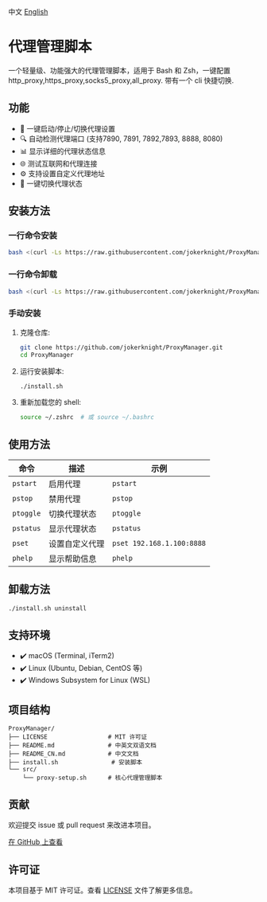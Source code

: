 中文 [English](README.md)
# 代理管理脚本

一个轻量级、功能强大的代理管理脚本，适用于 Bash 和 Zsh，一键配置 http_proxy,https_proxy,socks5_proxy,all_proxy. 带有一个 cli 快捷切换.

## 功能

- 🚀 一键启动/停止/切换代理设置  
- 🔍 自动检测代理端口 (支持7890, 7891, 7892,7893, 8888, 8080)  
- 📊 显示详细的代理状态信息  
- 🌐 测试互联网和代理连接  
- ⚙️ 支持设置自定义代理地址  
- 🔄 一键切换代理状态  

## 安装方法

### 一行命令安装

```bash
bash <(curl -Ls https://raw.githubusercontent.com/jokerknight/ProxyManager/main/install.sh)
```

### 一行命令卸载

```bash
bash <(curl -Ls https://raw.githubusercontent.com/jokerknight/ProxyManager/main/install.sh) --uninstall
```

### 手动安装

1. 克隆仓库:
   ```bash
   git clone https://github.com/jokerknight/ProxyManager.git
   cd ProxyManager
   ```

2. 运行安装脚本:
   ```bash
   ./install.sh
   ```

3. 重新加载您的 shell:
   ```bash
   source ~/.zshrc  # 或 source ~/.bashrc
   ```

## 使用方法

| 命令       | 描述             | 示例                |
|------------|------------------|---------------------|
| `pstart`   | 启用代理         | `pstart`            |
| `pstop`    | 禁用代理         | `pstop`             |
| `ptoggle`  | 切换代理状态     | `ptoggle`           |
| `pstatus`  | 显示代理状态     | `pstatus`           |
| `pset`     | 设置自定义代理   | `pset 192.168.1.100:8888` |
| `phelp`    | 显示帮助信息     | `phelp`             |

## 卸载方法

```bash
./install.sh uninstall
```

## 支持环境

- ✔️ macOS (Terminal, iTerm2)
- ✔️ Linux (Ubuntu, Debian, CentOS 等)
- ✔️ Windows Subsystem for Linux (WSL)

## 项目结构

```
ProxyManager/
├── LICENSE                 # MIT 许可证
├── README.md               # 中英文双语文档
├── README_CN.md            # 中文文档
├── install.sh               # 安装脚本
└── src/
    └── proxy-setup.sh      # 核心代理管理脚本
```

## 贡献

欢迎提交 issue 或 pull request 来改进本项目。

[在 GitHub 上查看](https://github.com/jokerknight/ProxyManager)

## 许可证

本项目基于 MIT 许可证。查看 [LICENSE](LICENSE) 文件了解更多信息。